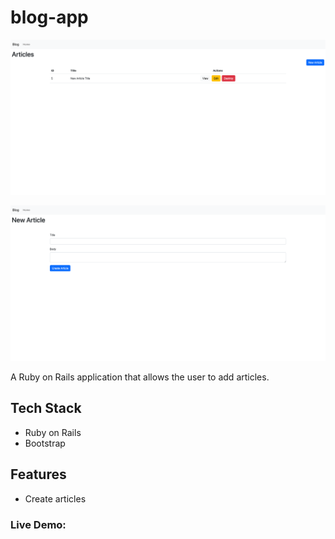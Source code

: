 # blog-app

![Screenshot](./app/assets/images/screenshot_1.png)

![Screenshot](./app/assets/images/screenshot_2.png)

A Ruby on Rails application that allows the user to add articles.

## Tech Stack

- Ruby on Rails
- Bootstrap

## Features

- Create articles

### Live Demo:
